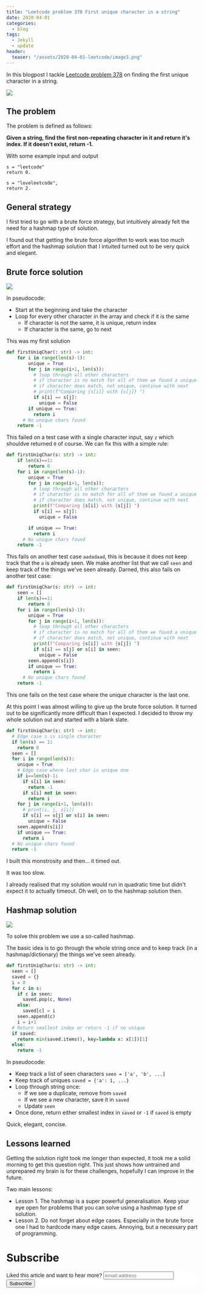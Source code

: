 ```yaml
---
title: "Leetcode problem 378 First unique character in a string"
date: 2020-04-01
categories:
  - blog
tags:
  - Jekyll
  - update
header:
  teaser: "/assets/2020-04-01-leetcode/image3.png"
---
```


In this blogpost I tackle [Leetcode problem 378](https://leetcode.com/problems/first-unique-character-in-a-string/submissions/) on finding the first unique character in a string.

<img src="/assets/2020-04-01-leetcode/image3.png">

## The problem

The problem is defined as follows: 

**Given a string, find the first non-repeating character in it and return it's index. If it doesn't exist, return -1.**

With some example input and output

```
s = "leetcode"
return 0.

s = "loveleetcode",
return 2.
```

## General strategy

I first tried to go with a brute force strategy, but intuitively already felt the need for a hashmap type of solution. 

I found out that getting the brute force algorithm to work was too much effort and the hashmap solution that I intuited turned out to be very quick and elegant. 

## Brute force solution

<img src="/assets/2020-04-01-leetcode/image1.png">

In pseudocode: 

* Start at the beginning and take the character
* Loop for every other character in the array and check if it is the same
	* If character is not the same, it is unique, return index
	* If character is the same, go to next

This was my first solution 

```python
def firstUniqChar(: str) -> int:     
    for i in range(len(s)-1):
        unique = True
        for j in range(i+1, len(s)):
          # loop through all other characters
          # if character is no match for all of them we found a unique one
          # if character does match, not unique, continue with next
          # print(f"Comparing {s[i]} with {s[j]} ")
          if s[i] == s[j]:
            unique = False
        if unique == True:
          return i
      # No unique chars found
    return -1 
```

This failed on a test case with a single character input, say `z` which shouldve returned `0` of course. We can fix this with a simple rule:

```python
def firstUniqChar(s: str) -> int:
    if len(s)==1: 
        return 0
    for i in range(len(s)-1):
        unique = True
        for j in range(i+1, len(s)):
          # loop through all other characters
          # if character is no match for all of them we found a unique one
          # if character does match, not unique, continue with next
          print(f"Comparing {s[i]} with {s[j]} ")
          if s[i] == s[j]:
            unique = False

        if unique == True:
          return i
      # No unique chars found
    return -1  
```

This fails on another test case `aadadaad`, this is because it does not keep track that the `a` is already seen. We make another list that we call `seen` and keep track of the things we've seen already. Darned,  this also fails on another test case:

```python
def firstUniqChar(s: str) -> int:
    seen = []
    if len(s)==1: 
        return 0
    for i in range(len(s)-1):
        unique = True
        for j in range(i+1, len(s)):
          # loop through all other characters
          # if character is no match for all of them we found a unique one
          # if character does match, not unique, continue with next
          print(f"Comparing {s[i]} with {s[j]} ")
          if s[i] == s[j] or s[i] in seen:
            unique = False
        seen.append(s[i])
        if unique == True:
          return i
      # No unique chars found
    return -1  
```

This one fails on the test case where the unique character is the last one. 

At this point I was almost willing to give up the brute force solution. It turned out to be significantly more difficult than I expected. I decided to throw my whole solution out and started with a blank slate. 

```python
def firstUniqChar(s: str) -> int:
  # Edge case s is single character
  if len(s) == 1: 
    return 0
  seen = []
  for i in range(len(s)):
    unique = True
    # Edge case where last char is unique one
    if i==len(s)-1:
      if s[i] in seen:
        return -1
      if s[i] not in seen: 
        return i
    for j in range(i+1, len(s)):
      # print(i, j, s[i])
      if s[i] == s[j] or s[i] in seen: 
        unique = False
    seen.append(s[i])
    if unique == True: 
      return i
  # No unique chars found
  return -1
```

I built this monstrosity and then... it timed out. 

It was too slow. 

I already realised that my solution would run in quadratic time but didn't expect it to actually timeout. Oh well, on to the hashmap solution then. 

## Hashmap solution

<img src="/assets/2020-04-01-leetcode/image2.png">

To solve this problem we use a so-called hashmap. 

The basic idea is to go through the whole string once and to keep track (in a hashmap/dictionary) the things we've seen already. 

```python
def firstUniqChar(s: str) -> int:
  seen = []
  saved = {}
  i = 0
  for c in s:
    if c in seen: 
      saved.pop(c, None)
    else:
      saved[c] = i
    seen.append(c)
    i = i+1
  # Return smallest index or return -1 if no unique
  if saved: 
    return min(saved.items(), key=lambda x: x[1])[1]
  else: 
    return -1
```

In pseudocode: 

* Keep track a list of seen characters `seen = ['a', 'b', ...]`
* Keep track of uniques `saved = {'a': 1, ...}`
* Loop through string once: 
    * If we see a duplicate, remove from `saved`
    * If we see a new character, save it in `saved`
    * Update `seen`
* Once done, return either smallest index in `saved` or `-1` if `saved` is empty

Quick, elegant, concise.

## Lessons learned

Getting the solution right took me longer than expected, it took me a solid morning to get this question right. This just shows how untrained and unprepared my brain is for these challenges, hopefully I can improve in the future. 

Two main lessons: 

* Lesson 1. The hashmap is a super powerful generalisation. Keep your eye open for problems that you can solve using a hashmap type of solution.
* Lesson 2. Do not forget about edge cases. Especially in the brute force one I had to hardcode many edge cases. Annoying, but a necessary part of programming. 

# Subscribe

<!-- Begin Mailchimp Signup Form -->
<link href="//cdn-images.mailchimp.com/embedcode/horizontal-slim-10_7.css" rel="stylesheet" type="text/css">
<style type="text/css">
  #mc_embed_signup{background:#fff; clear:left; font:14px Helvetica,Arial,sans-serif; width:100%;}
  /* Add your own Mailchimp form style overrides in your site stylesheet or in this style block.
     We recommend moving this block and the preceding CSS link to the HEAD of your HTML file. */
</style>
<div id="mc_embed_signup">
<form action="https://gmail.us3.list-manage.com/subscribe/post?u=92fe86c389878585bc87837e8&amp;id=50543deff9" method="post" id="mc-embedded-subscribe-form" name="mc-embedded-subscribe-form" class="validate" target="_blank" novalidate>
    <div id="mc_embed_signup_scroll">
  <label for="mce-EMAIL">Liked this article and want to hear more?</label>
  <input type="email" value="" name="EMAIL" class="email" id="mce-EMAIL" placeholder="email address" required>
    <!-- real people should not fill this in and expect good things - do not remove this or risk form bot signups-->
    <div style="position: absolute; left: -5000px;" aria-hidden="true"><input type="text" name="b_92fe86c389878585bc87837e8_50543deff9" tabindex="-1" value=""></div>
    <div class="clear"><input type="submit" value="Subscribe" name="subscribe" id="mc-embedded-subscribe" class="button"></div>
    </div>
</form>
</div>
<!--End mc_embed_signup-->